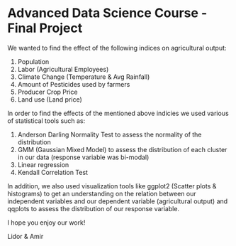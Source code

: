 # Advanced Data Science Course - Final Project


We wanted to find the effect of the following indices on agricultural output:

1. Population
2. Labor (Agricultural Employees)
3. Climate Change (Temperature & Avg Rainfall)
4. Amount of Pesticides used by farmers
5. Producer Crop Price
6. Land use (Land price)


In order to find the effects of the mentioned above indicies we used various of statistical tools such as:

1. Anderson Darling Normality Test to assess the normality of the distribution
2. GMM (Gaussian Mixed Model) to assess the distribution of each cluster in our data (response variable was bi-modal)
3. Linear regression
4. Kendall Correlation Test

In addition, we also used visualization tools like ggplot2 (Scatter plots & histograms) to get an understanding on the relation between our independent variables and our dependent variable (agricultural output) and qqplots to assess the distribution of our response variable.


I hope you enjoy our work!

Lidor & Amir
